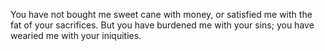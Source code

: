 You have not bought me sweet cane with money, or satisfied me with the fat of your sacrifices. But you have burdened me with your sins; you have wearied me with your iniquities.
